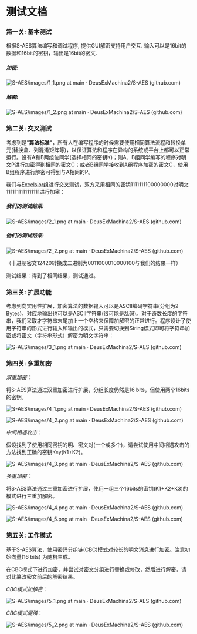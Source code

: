 # 测试文档

### 第一关: 基本测试

根据S-AES算法编写和调试程序, 提供GUI解密支持用户交互. 输入可以是16bit的数据和16bit的密钥，输出是16bit的密文.

##### 加密:

![S-AES/images/1_1.png at main · DeusExMachina2/S-AES (github.com)](https://github.com/DeusExMachina2/S-AES/blob/main/images/1_1.png)

##### 解密:

![S-AES/images/1_2.png at main · DeusExMachina2/S-AES (github.com)](https://github.com/DeusExMachina2/S-AES/blob/main/images/1_2.png)

### 第二关: 交叉测试

考虑到是"**算法标准"**，所有人在编写程序的时候需要使用相同算法流程和转换单元(替换盒、列混淆矩阵等)，以保证算法和程序在异构的系统或平台上都可以正常运行。设有A和B两组位同学(选择相同的密钥K)；则A、B组同学编写的程序对明文P进行加密得到相同的密文C；或者B组同学接收到A组程序加密的密文C，使用B组程序进行解密可得到与A相同的P。

我们与[Excelsior组](https://github.com/Loche2/S-AES_Python)进行交叉测试，双方采用相同的密钥1111111100000000对明文1111111111111111进行加密：

##### 我们的测试结果:

![S-AES/images/2_1.png at main · DeusExMachina2/S-AES (github.com)](https://github.com/DeusExMachina2/S-AES/blob/main/images/2_1.png)

##### 他们的测试结果:

![S-AES/images/2_2.png at main · DeusExMachina2/S-AES (github.com)](https://github.com/DeusExMachina2/S-AES/blob/main/images/2_2.png)

（十进制密文12420转换成二进制为0011000010000100与我们的结果一样）

测试结果：得到了相同结果，测试通过。

### 第三关: 扩展功能

 考虑到向实用性扩展，加密算法的数据输入可以是ASCII编码字符串(分组为2 Bytes)，对应地输出也可以是ASCII字符串(很可能是乱码)。对于奇数长度的字符串，我们采取才字符串末尾加上一个空格来保障加解密的正常进行。程序设计了使用字符串的形式进行输入和输出的模式，只需要切换到String模式即可将字符串加密或将密文（字符串形式）解密为明文字符串：

![S-AES/images/3_1.png at main · DeusExMachina2/S-AES (github.com)](https://github.com/DeusExMachina2/S-AES/blob/main/images/3_1.png)

### 第四关: 多重加密

*双重加密*：

 将S-AES算法通过双重加密进行扩展，分组长度仍然是16 bits，但使用两个16bits的密钥。

![S-AES/images/4_1.png at main · DeusExMachina2/S-AES (github.com)](https://github.com/DeusExMachina2/S-AES/blob/main/images/4_1.png)

![S-AES/images/4_2.png at main · DeusExMachina2/S-AES (github.com)](https://github.com/DeusExMachina2/S-AES/blob/main/images/4_2.png)

*中间相遇攻击*：

假设找到了使用相同密钥的明、密文对(一个或多个)，请尝试使用中间相遇攻击的方法找到正确的密钥Key(K1+K2)。

![S-AES/images/4_3.png at main · DeusExMachina2/S-AES (github.com)](https://github.com/DeusExMachina2/S-AES/blob/main/images/4_3.png)

*多重加密*：

将S-AES算法通过三重加密进行扩展，使用一组三个16bits的密钥(K1+K2+K3)的模式进行三重加解密。

![S-AES/images/4_4.png at main · DeusExMachina2/S-AES (github.com)](https://github.com/DeusExMachina2/S-AES/blob/main/images/4_4.png)

![S-AES/images/4_5.png at main · DeusExMachina2/S-AES (github.com)](https://github.com/DeusExMachina2/S-AES/blob/main/images/4_5.png)

### 第五关: 工作模式

基于S-AES算法，使用密码分组链(CBC)模式对较长的明文消息进行加密。注意初始向量(16 bits) 为随机生成。

 在CBC模式下进行加密，并尝试对密文分组进行替换或修改，然后进行解密，请对比篡改密文前后的解密结果。

*CBC模式加解密*：

![S-AES/images/5_1.png at main · DeusExMachina2/S-AES (github.com)](https://github.com/DeusExMachina2/S-AES/blob/main/images/5_1.png)

*CBC模式混淆*：

![S-AES/images/5_2.png at main · DeusExMachina2/S-AES (github.com)](https://github.com/DeusExMachina2/S-AES/blob/main/images/5_2.png)
